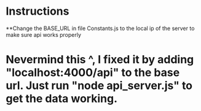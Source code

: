 # Instructions

\*\*Change the BASE_URL in file Constants.js to the local ip of the server to make sure api works properly

# Nevermind this ^, I fixed it by adding "localhost:4000/api" to the base url. Just run "node api_server.js" to get the data working.
